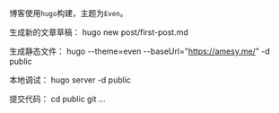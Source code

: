 博客使用`hugo`构建，主题为`Even`。

生成新的文章草稿：
hugo new post/first-post.md

生成静态文件：
hugo --theme=even --baseUrl="https://amesy.me/" -d public

本地调试：
hugo server -d public

提交代码：
cd public
git ...
